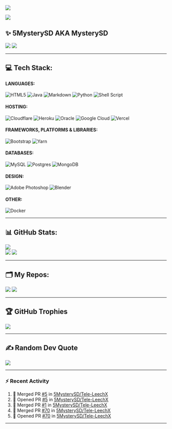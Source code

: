 [![](https://visitcount.itsvg.in/api?id=5mysterysd&icon=0&color=12)](https://visitcount.itsvg.in/analytics/5mysterysd)

<p><kbd><img align="center" src="https://te.legra.ph/file/75a8f90118f823b21273d.png" /></kbd></p>

## ✨️ 5MysterySD AKA MysterySD
![](https://github-readme-streak-stats.herokuapp.com/?user=5mysterysd&theme=dark&hide_border=false)
![](https://metrics.lecoq.io/5MysterySD?template=classic&base.header=0&base.metadata=0&isocalendar=1&languages=1&people=1&isocalendar.duration=half-year&languages.limit=10&languages.sections=most-used&languages.colors=github&languages.threshold=0%25&languages.indepth=false&languages.recent.load=300&languages.recent.days=14&people.limit=24&people.size=28&people.types=followers%2C%20following&people.identicons=false&people.shuffle=false&config.timezone=Asia%2FCalcutta)

---

## 💻 Tech Stack:

<h4>LANGUAGES:</h4>

<img alt="HTML5" src="https://img.shields.io/badge/html5-%23E34F26.svg?style=for-the-badge&logo=html5&logoColor=white" /> <img alt="Java" src="https://img.shields.io/badge/java-%23ED8B00.svg?style=for-the-badge&logo=java&logoColor=white" /> <img alt="Markdown" src="https://img.shields.io/badge/markdown-%23000000.svg?style=for-the-badge&logo=markdown&logoColor=white" />
<img alt="Python" src="https://img.shields.io/badge/python-3670A0?style=for-the-badge&logo=python&logoColor=ffdd54" /> <img alt="Shell Script" src="https://img.shields.io/badge/shell_script-%23121011.svg?style=for-the-badge&logo=gnu-bash&logoColor=white" />

#### HOSTING:

![Cloudflare](https://img.shields.io/badge/Cloudflare-F38020?style=for-the-badge&logo=Cloudflare&logoColor=white)
![Heroku](https://img.shields.io/badge/heroku-%23430098.svg?style=for-the-badge&logo=heroku&logoColor=white)
![Oracle](https://img.shields.io/badge/Oracle-F80000?style=for-the-badge&logo=oracle&logoColor=white)
![Google Cloud](https://img.shields.io/badge/Google%20Cloud-%234285F4.svg?style=for-the-badge&logo=google-cloud&logoColor=white)
![Vercel](https://img.shields.io/badge/vercel-%23000000.svg?style=for-the-badge&logo=vercel&logoColor=white)

#### FRAMEWORKS, PLATFORMS & LIBRARIES:
![Bootstrap](https://img.shields.io/badge/bootstrap-%23563D7C.svg?style=for-the-badge&logo=bootstrap&logoColor=white)
![Yarn](https://img.shields.io/badge/yarn-%232C8EBB.svg?style=for-the-badge&logo=yarn&logoColor=white)

#### DATABASES:
![MySQL](https://img.shields.io/badge/mysql-%2300f.svg?style=for-the-badge&logo=mysql&logoColor=white)
![Postgres](https://img.shields.io/badge/postgres-%23316192.svg?style=for-the-badge&logo=postgresql&logoColor=white)
![MongoDB](https://img.shields.io/badge/MongoDB-%234ea94b.svg?style=for-the-badge&logo=mongodb&logoColor=white)

#### DESIGN:
![Adobe Photoshop](https://img.shields.io/badge/adobephotoshop-%2331A8FF.svg?style=for-the-badge&logo=adobephotoshop&logoColor=white)
![Blender](https://img.shields.io/badge/blender-%23F5792A.svg?style=for-the-badge&logo=blender&logoColor=white)

#### OTHER:
![Docker](https://img.shields.io/badge/docker-%230db7ed.svg?style=for-the-badge&logo=docker&logoColor=white)

---

## 📊 GitHub Stats:

![](https://github-readme-stats.vercel.app/api?username=5mysterysd&theme=dark&hide_border=false&include_all_commits=true&count_private=true&show_icons=true)<br/>
![](https://github-readme-stats.vercel.app/api/top-langs/?username=5mysterysd&theme=dark&hide_border=false&include_all_commits=true&count_private=true&layout=compact)
![](https://activity-graph.herokuapp.com/graph?username=5MysterySD&theme=redical&hide_title=false&hide_border=false)

---

## 🗂 My Repos:

![](https://github-readme-stats.vercel.app/api/pin/?username=5mysterysd&repo=tele-leechx&theme=dark)
![](https://github-readme-stats.vercel.app/api/pin/?username=5mysterysd&repo=HerokuDynoSwitcherV2&theme=dark)

---

## 🏆 GitHub Trophies

![](https://github-profile-trophy.vercel.app/?username=5mysterysd&theme=radical&no-frame=false&no-bg=true&margin-w=4)

---

## ✍️ Random Dev Quote

![](https://quotes-github-readme.vercel.app/api?type=horizontal&theme=gruvbox)

---

### :zap: Recent Activity

<!--START_SECTION:activity-->
1. 🎉 Merged PR [#5](https://github.com/5MysterySD/Tele-LeechX/pull/5) in [5MysterySD/Tele-LeechX](https://github.com/5MysterySD/Tele-LeechX)
2. 💪 Opened PR [#5](https://github.com/5MysterySD/Tele-LeechX/pull/5) in [5MysterySD/Tele-LeechX](https://github.com/5MysterySD/Tele-LeechX)
3. 🎉 Merged PR [#1](https://github.com/5MysterySD/Tele-LeechX/pull/1) in [5MysterySD/Tele-LeechX](https://github.com/5MysterySD/Tele-LeechX)
4. 🎉 Merged PR [#70](https://github.com/5MysterySD/Tele-LeechX/pull/70) in [5MysterySD/Tele-LeechX](https://github.com/5MysterySD/Tele-LeechX)
5. 💪 Opened PR [#70](https://github.com/5MysterySD/Tele-LeechX/pull/70) in [5MysterySD/Tele-LeechX](https://github.com/5MysterySD/Tele-LeechX)
<!--END_SECTION:activity-->

---


